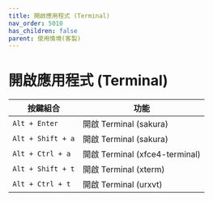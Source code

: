```yaml
---
title: 開啟應用程式 (Terminal)
nav_order: 5010
has_children: false
parent: 使用情境(客製)
---
```



# 開啟應用程式 (Terminal)

| 按鍵組合 | 功能 |
| --- | --- |
| `Alt + Enter` | 開啟 Terminal (sakura) |
| `Alt + Shift + a` | 開啟 Terminal (sakura) |
| `Alt + Ctrl + a` | 開啟 Terminal (xfce4-terminal) |
| `Alt + Shift + t` | 開啟 Terminal (xterm) |
| `Alt + Ctrl + t` | 開啟 Terminal (urxvt) |
